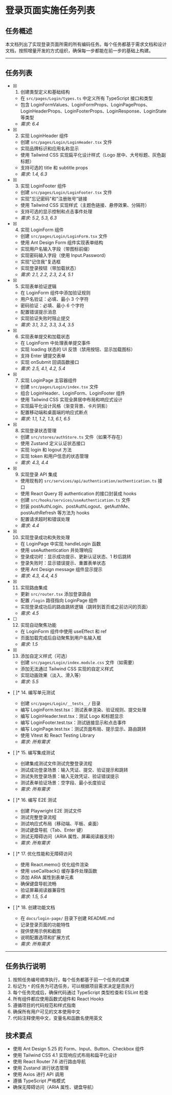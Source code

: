 # 登录页面实施任务列表

## 任务概述

本文档列出了实现登录页面所需的所有编码任务。每个任务都基于需求文档和设计文档，按照增量开发的方式组织，确保每一步都能在前一步的基础上构建。

---

## 任务列表

- [x] 1. 创建类型定义和基础结构
  - 在 `src/pages/Login/types.ts` 中定义所有 TypeScript 接口和类型
  - 包含 LoginFormValues、LoginFormProps、LoginPageProps、LoginHeaderProps、LoginFooterProps、LoginResponse、LoginState 等类型
  - _需求: 6.4_

- [x] 2. 实现 LoginHeader 组件
  - 创建 `src/pages/Login/LoginHeader.tsx` 文件
  - 实现品牌标识和应用名称显示
  - 使用 Tailwind CSS 实现扁平化设计样式（Logo 居中、大号标题、灰色副标题）
  - 支持可选的 title 和 subtitle props
  - _需求: 1.4, 6.3_

- [x] 3. 实现 LoginFooter 组件
  - 创建 `src/pages/Login/LoginFooter.tsx` 文件
  - 实现"忘记密码"和"注册账号"链接
  - 使用 Tailwind CSS 实现样式（主题色链接、悬停效果、分隔符）
  - 支持可选的显示控制和点击事件处理
  - _需求: 5.2, 5.3, 6.3_

- [x] 4. 实现 LoginForm 组件
  - 创建 `src/pages/Login/LoginForm.tsx` 文件
  - 使用 Ant Design Form 组件实现表单结构
  - 实现用户名输入字段（带图标前缀）
  - 实现密码输入字段（使用 Input.Password）
  - 实现"记住我"复选框
  - 实现登录按钮（带加载状态）
  - _需求: 2.1, 2.2, 2.3, 2.4, 5.1_

- [x] 5. 实现表单验证逻辑
  - 在 LoginForm 组件中添加验证规则
  - 用户名验证：必填、最小 3 个字符
  - 密码验证：必填、最小 6 个字符
  - 配置错误提示消息
  - 实现验证失败时阻止提交
  - _需求: 3.1, 3.2, 3.3, 3.4, 3.5_

- [x] 6. 实现表单提交和加载状态
  - 在 LoginForm 中处理表单提交事件
  - 实现 loading 状态的 UI 反馈（禁用按钮、显示加载图标）
  - 支持 Enter 键提交表单
  - 实现 onSubmit 回调函数接口
  - _需求: 2.5, 4.1, 4.2, 5.4_

- [x] 7. 实现 LoginPage 主容器组件
  - 创建 `src/pages/Login/index.tsx` 文件
  - 组合 LoginHeader、LoginForm、LoginFooter 组件
  - 使用 Tailwind CSS 实现全屏居中布局和响应式设计
  - 实现扁平化设计风格（渐变背景、卡片阴影）
  - 配置移动端和桌面端的响应式断点
  - _需求: 1.1, 1.2, 1.3, 6.1, 6.5_

- [x] 8. 实现登录状态管理
  - 创建 `src/stores/authStore.ts` 文件（如果不存在）
  - 使用 Zustand 定义认证状态接口
  - 实现 login 和 logout 方法
  - 实现 token 和用户信息的状态管理
  - _需求: 4.3, 4.4_

- [x] 9. 实现登录 API 集成
  - 使用现有的 `src/services/api/authentication/authentication.ts` 接口
  - 使用 React Query 将 authentication 的接口封装成 hooks
  - 创建 `src/hooks/services/useAuthentication.ts` 文件
  - 封装 postAuthLogin、postAuthLogout、getAuthMe、postAuthRefresh 等方法为 hooks
  - 配置请求超时和错误处理
  - _需求: 4.4_

- [x] 10. 实现登录成功和失败处理
  - 在 LoginPage 中实现 handleLogin 函数
  - 使用 useAuthentication 并处理响应
  - 登录成功时：显示成功提示、更新认证状态、1 秒后跳转
  - 登录失败时：显示错误提示、重置表单状态
  - 使用 Ant Design message 组件显示提示
  - _需求: 4.3, 4.4, 4.5_

- [x] 11. 实现路由集成
  - 更新 `src/router.tsx` 添加登录路由
  - 配置 `/login` 路径指向 LoginPage 组件
  - 实现登录成功后的路由跳转逻辑（跳转到首页或之前访问的页面）
  - _需求: 4.5_

- [ ] 12. 实现自动聚焦功能
  - 在 LoginForm 组件中使用 useEffect 和 ref
  - 页面加载完成后自动聚焦到用户名输入框
  - _需求: 1.5_

- [x] 13. 添加自定义样式（可选）
  - 创建 `src/pages/Login/index.module.css` 文件（如需要）
  - 添加无法通过 Tailwind CSS 实现的自定义样式
  - 实现动画效果（淡入、滑入等）
  - _需求: 5.5_

- [ ]\* 14. 编写单元测试
  - 创建 `src/pages/Login/__tests__/` 目录
  - 编写 LoginForm.test.tsx：测试表单渲染、验证规则、提交处理
  - 编写 LoginHeader.test.tsx：测试 Logo 和标题显示
  - 编写 LoginFooter.test.tsx：测试链接显示和点击事件
  - 编写 LoginPage.test.tsx：测试页面布局、提示显示、路由跳转
  - 使用 Vitest 和 React Testing Library
  - _需求: 所有需求_

- [ ]\* 15. 编写集成测试
  - 创建集成测试文件测试完整登录流程
  - 测试成功登录场景：输入凭证、提交、验证提示和跳转
  - 测试失败登录场景：输入无效凭证、验证错误提示
  - 测试表单验证场景：空字段、最小长度验证
  - _需求: 所有需求_

- [ ]\* 16. 编写 E2E 测试
  - 创建 Playwright E2E 测试文件
  - 测试完整登录流程
  - 测试响应式布局（移动端、平板、桌面）
  - 测试键盘导航（Tab、Enter 键）
  - 测试无障碍访问（ARIA 属性、屏幕阅读器支持）
  - _需求: 所有需求_

- [ ]\* 17. 优化性能和无障碍访问
  - 使用 React.memo() 优化组件渲染
  - 使用 useCallback() 缓存事件处理函数
  - 添加 ARIA 属性到表单元素
  - 确保键盘导航流畅
  - 验证屏幕阅读器兼容性
  - _需求: 1.5, 5.4_

- [ ]\* 18. 创建功能文档
  - 在 `docs/login-page/` 目录下创建 README.md
  - 记录登录页面的功能特性
  - 提供使用示例和截图
  - 说明配置选项和扩展方式
  - _需求: 所有需求_

---

## 任务执行说明

1. 按照任务编号顺序执行，每个任务都基于前一个任务的成果
2. 标记为 `*` 的任务为可选任务，可以根据项目需求决定是否执行
3. 每个任务完成后，确保代码通过 TypeScript 类型检查和 ESLint 检查
4. 所有组件都应使用函数式组件和 React Hooks
5. 遵循项目的代码规范和样式指南
6. 确保所有用户可见的文本使用中文
7. 代码注释使用中文，变量名和函数名使用英文

## 技术要点

- 使用 Ant Design 5.25 的 Form、Input、Button、Checkbox 组件
- 使用 Tailwind CSS 4.1 实现响应式布局和扁平化设计
- 使用 React Router 7.6 进行路由导航
- 使用 Zustand 进行状态管理
- 使用 Axios 进行 API 调用
- 遵循 TypeScript 严格模式
- 确保无障碍访问（ARIA 属性、键盘导航）

